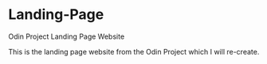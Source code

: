 # Landing-Page
Odin Project Landing Page Website

This is the landing page website from the Odin Project which I will re-create. 

